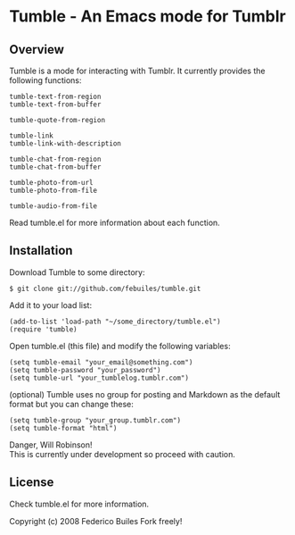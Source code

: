 Tumble - An Emacs mode for Tumblr
========================

Overview
--------     

Tumble is a mode for interacting with Tumblr. It currently
provides the following functions:

    tumble-text-from-region
    tumble-text-from-buffer

    tumble-quote-from-region

    tumble-link
    tumble-link-with-description

    tumble-chat-from-region
    tumble-chat-from-buffer

    tumble-photo-from-url
    tumble-photo-from-file

    tumble-audio-from-file

Read tumble.el for more information about each function.

Installation
------------
Download Tumble to some directory:

    $ git clone git://github.com/febuiles/tumble.git

Add it to your load list:

    (add-to-list 'load-path "~/some_directory/tumble.el")
    (require 'tumble)

Open tumble.el (this file) and modify the following variables:

    (setq tumble-email "your_email@something.com")
    (setq tumble-password "your_password")
    (setq tumble-url "your_tumblelog.tumblr.com")

(optional) Tumble uses no group for posting and Markdown as the default 
format but you can change these:

    (setq tumble-group "your_group.tumblr.com")
    (setq tumble-format "html")

Danger, Will Robinson!     
This is currently under development so proceed with caution.

License
-------

Check tumble.el for more information.

Copyright (c) 2008 Federico Builes
Fork freely!
